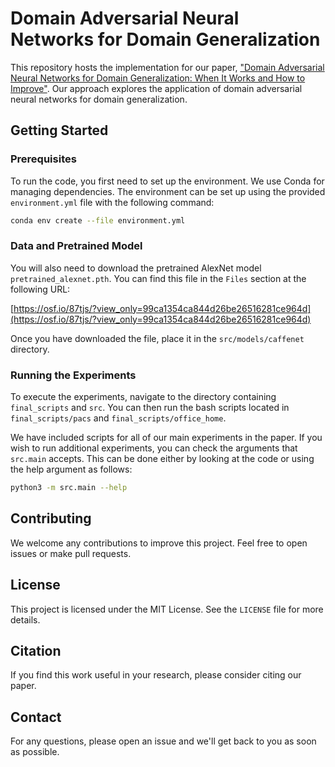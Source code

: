 # Domain Adversarial Neural Networks for Domain Generalization

This repository hosts the implementation for our paper, ["Domain Adversarial Neural Networks for Domain Generalization: When It Works and How to Improve"](https://arxiv.org/pdf/2102.03924.pdf). Our approach explores the application of domain adversarial neural networks for domain generalization.

## Getting Started

### Prerequisites

To run the code, you first need to set up the environment. We use Conda for managing dependencies. The environment can be set up using the provided `environment.yml` file with the following command:

```bash
conda env create --file environment.yml
```

### Data and Pretrained Model

You will also need to download the pretrained AlexNet model `pretrained_alexnet.pth`. You can find this file in the `Files` section at the following URL:

[https://osf.io/87tjs/?view_only=99ca1354ca844d26be26516281ce964d](https://osf.io/87tjs/?view_only=99ca1354ca844d26be26516281ce964d)

Once you have downloaded the file, place it in the `src/models/caffenet` directory.

### Running the Experiments

To execute the experiments, navigate to the directory containing `final_scripts` and `src`. You can then run the bash scripts located in `final_scripts/pacs` and `final_scripts/office_home`.

We have included scripts for all of our main experiments in the paper. If you wish to run additional experiments, you can check the arguments that `src.main` accepts. This can be done either by looking at the code or using the help argument as follows:

```bash
python3 -m src.main --help
```

## Contributing

We welcome any contributions to improve this project. Feel free to open issues or make pull requests.

## License

This project is licensed under the MIT License. See the `LICENSE` file for more details.

## Citation

If you find this work useful in your research, please consider citing our paper.

## Contact

For any questions, please open an issue and we'll get back to you as soon as possible.